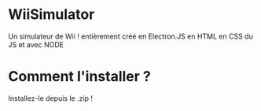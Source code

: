 # WiiSimulator
Un simulateur de Wii ! entièrement créé en Electron.JS en HTML en CSS du JS et avec NODE

# Comment l'installer ?

Installez-le depuis le .zip !

